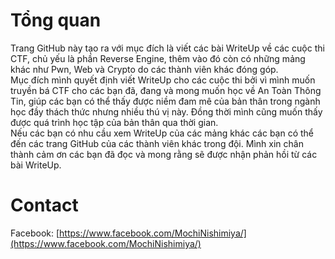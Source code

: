 # Tổng quan
Trang GitHub này tạo ra với mục đích là viết các bài WriteUp về các cuộc thi CTF, chủ yếu là phần Reverse Engine, thêm vào đó còn có những mảng khác như Pwn, Web và Crypto do các thành viên khác đóng góp.  
Mục đích mình quyết định viết WriteUp cho các cuộc thi bởi vì mình muốn truyền bá CTF cho các bạn đã, đang và mong muốn học về An Toàn Thông Tin, giúp các bạn có thể thấy được niềm đam mê của bản thân trong ngành học đầy thách thức nhưng nhiều thú vị này. Đồng thời mình cũng muốn thấy được quá trình học tập của bản thân qua thời gian.  
Nếu các bạn có nhu cầu xem WriteUp của các mảng khác các bạn có thể đến các trang GitHub của các thành viên khác trong đội. Mình xin chân thành cảm ơn các bạn đã đọc và mong rằng sẽ được nhận phản hồi từ các bài WriteUp.

# Contact
Facebook: [https://www.facebook.com/MochiNishimiya/](https://www.facebook.com/MochiNishimiya/)
